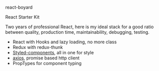 react-boyard

React Starter Kit

Two years of professional React, here is my ideal stack for a good ratio between quality, production time, maintainability, debugging, testing.

- React with Hooks and lazy loading, no more class
- Redux with redux-thunk
- [Styled-components](https://www.styled-components.com/), all in one for style 
- [axios](https://github.com/axios/axios), promise based http client
- PropTypes for component typing
